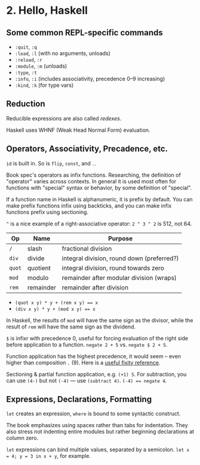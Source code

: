 # 2. Hello, Haskell

## Some common REPL-specific commands

* `:quit`, `:q`
* `:load`, `:l` (with no arguments, unloads)
* `:reload`, `:r`
* `:module`, `:m` (unloads)
* `:type`, `:t`
* `:info`, `:i` (includes associativity, precedence 0–9 increasing)
* `:kind`, `:k` (for type vars)

## Reduction

Reducible expressions are also called *redexes*.

Haskell uses WHNF (Weak Head Normal Form) evaluation.

## Operators, Associativity, Precadence, etc.

`id` is built in. So is `flip`, `const`, and `.`.

Book spec's operators as infix functions. Researching, the definition of "operator" varies across contexts. In general it is used most often for functions with "special" syntax or behavior, by some definition of "special".

If a function name in Haskell is alphanumeric, it is prefix by default. You can make prefix functions infix using backticks, and you can make infix functions prefix using sectioning.

`^` is a nice example of a right-associative operator: `2 ^ 3 ^ 2` is 512, not 64.

Op     | Name      | Purpose
-------|-----------|---
`/`    | slash     | fractional division
`div`  | divide    | integral division, round down (preferred?)
`quot` | quotient  | integral division, round towards zero
`mod`  | modulo    | remainder after modular division (wraps)
`rem`  | remainder | remainder after division

* `(quot x y) * y + (rem x y) == x`
* `(div x y) * y + (mod x y) == x`

In Haskell, the results of `mod` will have the same sign as the divisor, while the result of `rem` will have the same sign as the dividend.

`$` is infixr with precedence 0, useful for forcing evaluation of the right side before application to a function. `negate 2 + 5` vs. `negate $ 2 + 5`.

Function application has the highest precedence, it would seem – even higher than composition `.` (9). Here is a [useful fixity reference](https://www.haskell.org/onlinereport/decls.html#fixity).

Sectioning & partial function application, e.g. `(+1) 5`. For subtraction, you can use `(4-)` but not `(-4)` — use `(subtract 4)`. `(-4) == negate 4`.

## Expressions, Declarations, Formatting

`let` creates an expression, `where` is bound to some syntactic construct.

The book emphasizes using spaces rather than tabs for indentation. They also stress not indenting entire modules but rather beginning declarations at column zero.

`let` expressions can bind multiple values, separated by a semicolon. `let x = 4; y = 3 in x + y`, for example.
